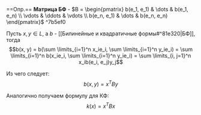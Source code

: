 
==Опр.== **Матрица БФ** - $B = \begin{pmatrix} b(e_1, e_1) & \dots & b(e_1, e_n) \\ \vdots & \ddots & \vdots \\ b(e_n, e_1) & \dots & b(e_n, e_n) \end{pmatrix}$ ^7b5ef0

Пусть $x, y \in L$, а $b$ - [[Билинейные и квадратичные формы#^81e320|БФ]], тогда
$$b(x, y) = b(\sum \limits_{i=1}^n x_ie_i, \sum \limits_{i=1}^n y_ie_i) = \sum \limits_{i=1}^n b(x_ie_i, \sum \limits_{i=1}^n y_ie_i) = \sum \limits_{i, j=1}^n x_ib(e_i, e_j)y_j$$

Из чего следует:
$$b(x, y) = x^TBy$$

Аналогично получаем формулу для КФ:
$$k(x) = x^TBx$$
